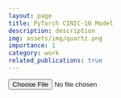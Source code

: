 ```yaml
---
layout: page
title: PyTorch CINIC-10 Model
description: description
img: assets/img/quartz.png
importance: 1
category: work
related_publications: true
---
```


<html>
<body>
  <input type="file" name="file" accept="image/*">
  <script>
    document.getElementById('fileInput').addEventListener('change', function(event) {
    var file = event.target.files[0];
    }
  </script>
  </form>
</body>
</html>
